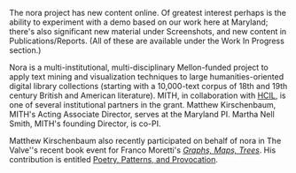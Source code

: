 The nora project has new content online. Of greatest interest perhaps is the ability to experiment with a demo based on our work here at Maryland; there's also significant new material under Screenshots, and new content in Publications/Reports. (All of these are available under the Work In Progress section.)

Nora is a multi-institutional, multi-disciplinary Mellon-funded project to apply text mining and visualization techniques to large humanities-oriented digital library collections (starting with a 10,000-text corpus of 18th and 19th century British and American literature). MITH, in collaboration with [HCIL](http://www.cs.umd.edu/hcil), is one of several institutional partners in the grant. Matthew Kirschenbaum, MITH's Acting Associate Director, serves at the Maryland PI. Martha Nell Smith, MITH's founding Director, is co-PI.

Matthew Kirschenbaum also recently participated on behalf of nora in The Valve''s recent book event for Franco Moretti's [_Graphs, Maps, Trees_](http://www.thevalve.org/go/valve/archive_asc/C48). His contribution is entitled [Poetry, Patterns, and Provocation](http://www.thevalve.org/go/valve/article/poetry_patterns_and_provocation_the_nora_project/).